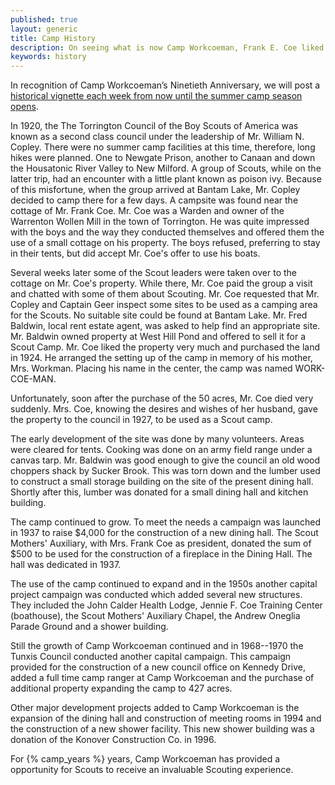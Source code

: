 ```yaml
---
published: true
layout: generic
title: Camp History
description: On seeing what is now Camp Workcoeman, Frank E. Coe liked the property very much and purchased the land in 1924. He arranged the setting up of the camp in memory of his mother, Mrs. Workman. Placing his name in the center, the camp was named WORK-COE-MAN.
keywords: history
---
```


<div class="alert alert-info">
In recognition of Camp Workcoeman&rsquo;s Ninetieth Anniversary, we will post
a <a href="vignettes/">historical vignette each week from now until the summer
camp season opens</a>.
</div>

In 1920, the The Torrington Council of the Boy Scouts of America was known as a
second class council under the leadership of Mr. William N. Copley. There were
no summer camp facilities at this time, therefore, long hikes were planned. One
to Newgate Prison, another to Canaan and down the Housatonic River Valley to
New Milford. A group of Scouts, while on the latter trip, had an encounter with
a little plant known as poison ivy. Because of this misfortune, when the group
arrived at Bantam Lake, Mr. Copley decided to camp there for a few days. A
campsite was found near the cottage of Mr. Frank Coe. Mr. Coe was a Warden and
owner of the Warrenton Wollen Mill in the town of Torrington. He was quite
impressed with the boys and the way they conducted themselves and offered them
the use of a small cottage on his property. The boys refused, preferring to
stay in their tents, but did accept Mr. Coe's offer to use his boats.

Several weeks later some of the Scout leaders were taken over to the cottage on
Mr. Coe's property. While there, Mr. Coe paid the group a visit and chatted
with some of them about Scouting. Mr. Coe requested that Mr. Copley and Captain
Geer inspect some sites to be used as a camping area for the Scouts. No
suitable site could be found at Bantam Lake. Mr. Fred Baldwin, local rent
estate agent, was asked to help find an appropriate site. Mr. Baldwin owned
property at West Hill Pond and offered to sell it for a Scout Camp. Mr. Coe
liked the property very much and purchased the land in 1924. He arranged the
setting up of the camp in memory of his mother, Mrs. Workman. Placing his name
in the center, the camp was named WORK-COE-MAN.

Unfortunately, soon after the purchase of the 50 acres, Mr. Coe died very
suddenly. Mrs. Coe, knowing the desires and wishes of her husband, gave the
property to the council in 1927, to be used as a Scout camp.

The early development of the site was done by many volunteers. Areas were
cleared for tents. Cooking was done on an army field range under a canvas tarp.
Mr. Baldwin was good enough to give the council an old wood choppers shack by
Sucker Brook. This was torn down and the lumber used to construct a small
storage building on the site of the present dining hall. Shortly after this,
lumber was donated for a small dining hall and kitchen building.

The camp continued to grow. To meet the needs a campaign was launched in 1937
to raise $4,000 for the construction of a new dining hall. The Scout Mothers'
Auxiliary, with Mrs. Frank Coe as president, donated the sum of $500 to be
used for the construction of a fireplace in the Dining Hall. The hall was
dedicated in 1937.

The use of the camp continued to expand and in the 1950s another capital
project campaign was conducted which added several new structures. They
included the John Calder Health Lodge, Jennie F. Coe Training Center
(boathouse), the Scout Mothers' Auxiliary Chapel, the Andrew Oneglia Parade
Ground and a shower building.

Still the growth of Camp Workcoeman continued and in 1968--1970 the Tunxis
Council conducted another capital campaign. This campaign provided for the
construction of a new council office on Kennedy Drive, added a full time camp
ranger at Camp Workcoeman and the purchase of additional property expanding the
camp to 427 acres.

Other major development projects added to Camp Workcoeman is the expansion of
the dining hall and construction of meeting rooms in 1994 and the construction
of a new shower facility. This new shower building was a donation of the
Konover Construction Co. in 1996.

For {% camp_years %} years, Camp Workcoeman has provided a opportunity for Scouts to
receive an invaluable Scouting experience. 